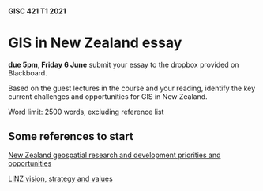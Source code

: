 #### GISC 421 T1 2021
# GIS in New Zealand essay
**due 5pm, Friday 6 June** submit your essay to the dropbox provided on Blackboard.

Based on the guest lectures in the course and your reading, identify the key current challenges and opportunities for GIS in New Zealand.

Word limit: 2500 words, excluding reference list

## Some references to start
[New Zealand geospatial research and development priorities and opportunities](https://www.linz.govt.nz/sites/default/files/media/file-attachments/GRDPO_Section-A.pdf)

[LINZ vision, strategy and values](https://www.linz.govt.nz/about-linz/our-vision-strategy-and-values/our-location-strategy)

